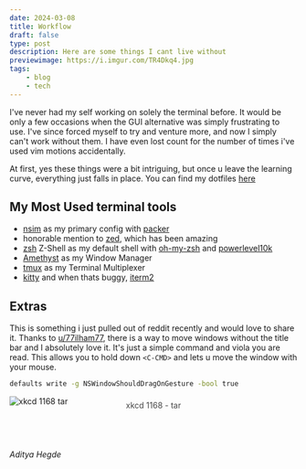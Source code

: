 ```yaml
---
date: 2024-03-08
title: Workflow
draft: false
type: post
description: Here are some things I cant live without
previewimage: https://i.imgur.com/TR4Dkq4.jpg 
tags:
    - blog
    - tech
---
```


I've never had my self working on solely the terminal before. It would be only a few occasions when the GUI alternative was simply frustrating to use. I've since forced myself to try and venture more, and now I simply can't work without them. I have even lost count for the number of times i've used vim motions accidentally.

At first, yes these things were a bit intriguing, but once u leave the learning curve, everything just falls in place. You can find my dotfiles [here](https://github.com/bwaklog) 


## My Most Used terminal tools

- [nsim](https://neovim.io/) as my primary config with [packer](https://github.com/wbthomason/packer.nvim)
- honorable mention to [zed](https://zed.dev/), which has been amazing
- [zsh](https://en.wikipedia.org/wiki/Z_shell) Z-Shell as my default shell with [oh-my-zsh](https://ohmyz.sh/) and [powerlevel10k](https://github.com/romkatv/powerlevel10k)
- [Amethyst](https://github.com/ianyh/Amethyst) as my Window Manager
- [tmux](https://github.com/tmux/tmux/wiki) as my Terminal Multiplexer
- [kitty](https://sw.kovidgoyal.net/kitty/) and when thats buggy, [iterm2](https://iterm2.com/)


<!-- ![Imgur](https://i.imgur.com/TR4Dkq4.jpg) -->

## Extras

This is something i just pulled out of reddit recently and would love to share it. Thanks to [u/77ilham77](https://reddit.com/u/77ilham77), there is a way to move windows without the title bar and I absolutely love it. It's just a simple command and viola you are read. This allows you to hold down `<C-CMD>` and lets u move the window with your mouse.

```bash
defaults write -g NSWindowShouldDragOnGesture -bool true 
```

![xkcd 1168 tar](https://imgs.xkcd.com/comics/tar_2x.png)
<!-- add centered aligned small text about comic number -->
<p align="center" style="transform: translateY(-1.5rem); opacity: 0.8;">xkcd 1168 - tar</p>

<br/>

*Aditya Hegde*
